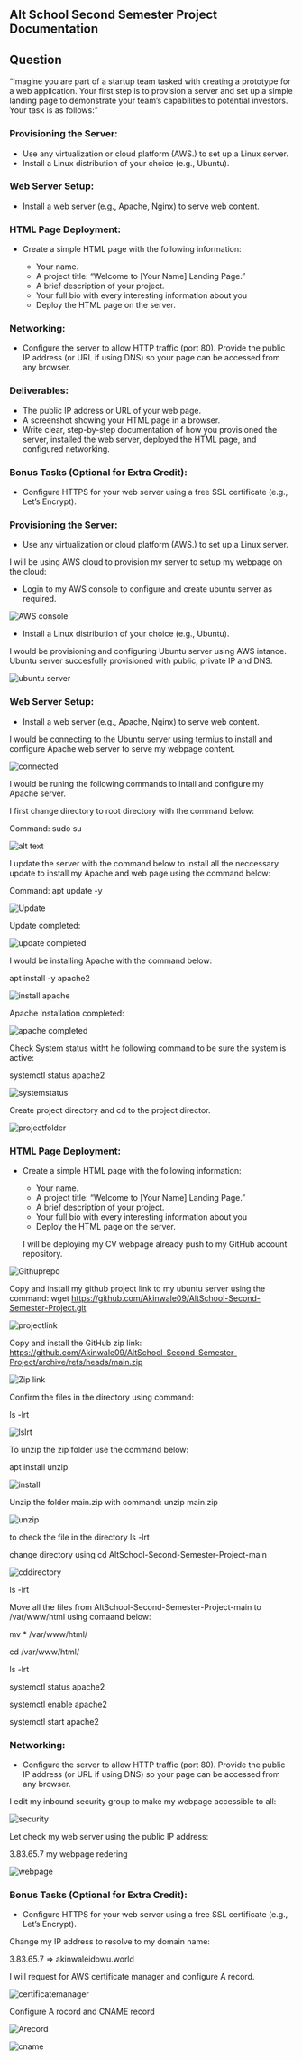 ## Alt School Second Semester Project Documentation

## Question

“Imagine you are part of a startup team tasked with creating a prototype for a web application. Your first step is to provision a server and set up a simple landing page to demonstrate your team’s capabilities to potential investors. Your task is as follows:”

### Provisioning the Server:

* Use any virtualization or cloud platform (AWS.) to set up a Linux server.
* Install a Linux distribution of your choice (e.g., Ubuntu).

### Web Server Setup:
* Install a web server (e.g., Apache, Nginx) to serve web content.

### HTML Page Deployment:
- Create a simple HTML page with the following  information: 

  - Your name.
  - A project title: “Welcome to [Your Name] Landing Page.”
  - A brief description of your project.
  - Your full bio with every interesting information about you
  - Deploy the HTML page on the server.

### Networking:

- Configure the server to allow HTTP traffic (port 80).
Provide the public IP address (or URL if using DNS) so your page can be accessed from any browser.

### Deliverables:
- The public IP address or URL of your web page.
- A screenshot showing your HTML page in a browser.
- Write clear, step-by-step documentation of how you provisioned the server, installed the web server, deployed the HTML page, and configured networking.

### Bonus Tasks (Optional for Extra Credit):
- Configure HTTPS for your web server using a free SSL certificate (e.g., Let’s Encrypt).


### Provisioning the Server:

* Use any virtualization or cloud platform (AWS.) to set up a Linux server.

I will be using AWS cloud to provision my server to setup my webpage on the cloud:

- Login to my AWS console to configure and create ubuntu server as required. 

![AWS console](<images/AWS Console.png>)


* Install a Linux distribution of your choice (e.g., Ubuntu).

I would be provisioning and configuring Ubuntu server using AWS intance. 
Ubuntu server succesfully provisioned with public, private IP and DNS. 

![ubuntu server](<images/ubuntu server provionsed.png>)

### Web Server Setup:
* Install a web server (e.g., Apache, Nginx) to serve web content.

I would be connecting to the Ubuntu server using termius to install and configure Apache web server to serve my webpage content. 

![connected](images/Connected.png)

I would be runing the following commands to intall and configure my Apache server. 

I first change directory to root directory with the command below:

Command: sudo su -

![alt text](images/cdroot.png)

I update the server with the command below to install all the neccessary update to install my Apache and web page using the command below:

Command: apt update -y

![Update](images/installupdate.png)

Update completed:

![update completed](images/updatecompleted.png)

I would be installing Apache with the command below:

apt install -y apache2

![install apache](images/installApache.png)

Apache installation completed:

![apache completed](images/ApacheCompleted.png)

Check System status witht he following command to be sure the system is active:

systemctl status apache2

![systemstatus](images/systemstatus.png)

Create project directory and cd to the project director. 

![projectfolder](images/createfolderandcd.png)


### HTML Page Deployment:
- Create a simple HTML page with the following  information: 

  - Your name.
  - A project title: “Welcome to [Your Name] Landing Page.”
  - A brief description of your project.
  - Your full bio with every interesting information about you
  - Deploy the HTML page on the server.

  I will be deploying my CV webpage already push to my GitHub account repository. 

![Githuprepo](<images/GitHub repo.png>)

Copy and install my github project link to my ubuntu server using the command: 
wget https://github.com/Akinwale09/AltSchool-Second-Semester-Project.git


![projectlink](images/copyandinstallprojectlink.png)

Copy and install the GitHub zip link: https://github.com/Akinwale09/AltSchool-Second-Semester-Project/archive/refs/heads/main.zip

![Zip link](<images/Zip link.png>)

Confirm the files in the directory using command:

ls -lrt

![lslrt](images/lslrt.png)

To unzip the zip folder use the command below:

apt install unzip

![install](images/installunzip.png)

Unzip the folder main.zip with command:
unzip main.zip

![unzip](images/unzipmain.png)

to check the file in the directory
ls -lrt 

change directory using
cd AltSchool-Second-Semester-Project-main

![cddirectory](images/cdtoprojectfile.png)

ls -lrt

Move all the files from AltSchool-Second-Semester-Project-main to /var/www/html using comaand below:

mv * /var/www/html/

cd /var/www/html/

ls -lrt

systemctl status apache2

systemctl enable apache2

systemctl start apache2

### Networking:

- Configure the server to allow HTTP traffic (port 80).
Provide the public IP address (or URL if using DNS) so your page can be accessed from any browser.

I edit my inbound security group to make my webpage accessible to all:

![security](images/Inboundsecurity.png)

Let check my web server using the public IP address:

3.83.65.7
my webpage redering 

![webpage](images/mywebpage.png)

### Bonus Tasks (Optional for Extra Credit):
- Configure HTTPS for your web server using a free SSL certificate (e.g., Let’s Encrypt).

Change my IP address to resolve to my domain name:

3.83.65.7 => akinwaleidowu.world

I will request for AWS certificate manager and configure A record. 

![certificatemanager](<images/certificate manager.png>)

Configure A rocord and CNAME record

![Arecord](images/Arecord.png)

![cname](images/recordupdated.png)
